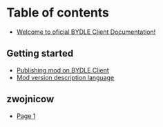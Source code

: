 # Table of contents

* [Welcome to oficial BYDLE Client Documentation!](README.md)

## Getting started

* [Publishing mod on BYDLE Client](getting-started/publishing-mod-on-bydle-client.md)
* [Mod version description language](getting-started/mod-version-description-language.md)

## zwojnicow

* [Page 1](zwojnicow/page-1.md)
